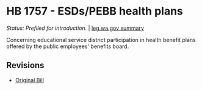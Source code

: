 # HB 1757 - ESDs/PEBB health plans
*Status: Prefiled for introduction.* | [leg.wa.gov summary](https://app.leg.wa.gov/billsummary?BillNumber=1757&Year=2021)

Concerning educational service district participation in health benefit plans offered by the public employees' benefits board.

## Revisions
* [Original Bill](1/)